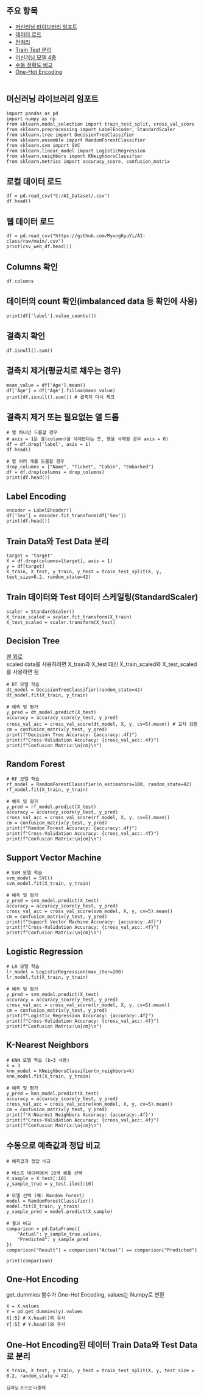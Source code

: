 ## 주요 항목
* [머신러닝 라이브러리 임포트](#머신러닝-라이브러리-임포트)
* [데이터 로드](#로컬-데이터-로드)
* [전처리](#결측치-확인)
* [Train Test 분리](#Train-Data와-Test-Data-분리)
* [머신러닝 모델 4종](#Decision-Tree)
* [수동 정확도 비교](#수동으로-예측값과-정답-비교)
* [One-Hot Encoding](#One-Hot-Encoding)
<br><br>
## 머신러닝 라이브러리 임포트
```
import pandas as pd
import numpy as np
from sklearn.model_selection import train_test_split, cross_val_score
from sklearn.preprocessing import LabelEncoder, StandardScaler
from sklearn.tree import DecisionTreeClassifier
from sklearn.ensemble import RandomForestClassifier
from sklearn.svm import SVC
from sklearn.linear_model import LogisticRegression
from sklearn.neighbors import KNeighborsClassifier
from sklearn.metrics import accuracy_score, confusion_matrix
```
## 로컬 데이터 로드
```
df = pd.read_csv("C:/AI_Dataset/.csv")
df.head()
```
## 웹 데이터 로드
```
df = pd.read_csv("https://github.com/MyungKyuYi/AI-class/raw/main/.csv")
print(csv_web_df.head())
```
## Columns 확인
```
df.columns
```
## 데이터의 count 확인(imbalanced data 등 확인에 사용)
```
print(df['label'].value_counts())
```
## 결측치 확인
```
df.isnull().sum()
```
## 결측치 제거(평균치로 채우는 경우)
```
mean_value = df['Age'].mean()
df['Age'] = df['Age'].fillna(mean_value)
print(df.isnull().sum()) # 결측치 다시 체크
```
## 결측치 제거 또는 필요없는 열 드롭
```
# 열 하나만 드롭할 경우
# axis = 1은 열(column)을 삭제한다는 뜻, 행을 삭제할 경우 axis = 0)
df = df.drop('label', axis = 1)
df.head()
```
```
# 열 여러 개를 드롭할 경우
drop_columns = ["Name", "Ticket", "Cabin", "Embarked"]
df = df.drop(columns = drop_columns)
print(df.head())
```
## Label Encoding
```
encoder = LabelEncoder()
df['Sex'] = encoder.fit_transform(df['Sex'])
print(df.head())
```
## Train Data와 Test Data 분리
```
target = 'target'
X = df.drop(columns=[target], axis = 1)
y = df[target]
X_train, X_test, y_train, y_test = train_test_split(X, y, test_size=0.2, random_state=42)
```
## Train 데이터와 Test 데이터 스케일링(StandardScaler)
```
scaler = StandardScaler()
X_train_scaled = scaler.fit_transform(X_train)
X_test_scaled = scaler.transform(X_test)
```
## Decision Tree
[맨 위로](#주요-항목)  
scaled data를 사용하려면 X_train과 X_test 대신 X_train_scaled와 X_test_scaled를 사용하면 됨
```
# DT 모델 학습
dt_model = DecisionTreeClassifier(random_state=42)
dt_model.fit(X_train, y_train)

# 예측 및 평가
y_pred = dt_model.predict(X_test)
accuracy = accuracy_score(y_test, y_pred)
cross_val_acc = cross_val_score(dt_model, X, y, cv=5).mean() # 교차 검증
cm = confusion_matrix(y_test, y_pred)
print(f"Decision Tree Accuracy: {accuracy:.4f}")
print(f"Cross-Validation Accuracy: {cross_val_acc:.4f}")
print(f"Confusion Matrix:\n{cm}\n")
```
## Random Forest
```
# RF 모델 학습
rf_model = RandomForestClassifier(n_estimators=100, random_state=42)
rf_model.fit(X_train, y_train)

# 예측 및 평가
y_pred = rf_model.predict(X_test)
accuracy = accuracy_score(y_test, y_pred)
cross_val_acc = cross_val_score(rf_model, X, y, cv=5).mean()
cm = confusion_matrix(y_test, y_pred)
print(f"Random Forest Accuracy: {accuracy:.4f}")
print(f"Cross-Validation Accuracy: {cross_val_acc:.4f}")
print(f"Confusion Matrix:\n{cm}\n")
```
## Support Vector Machine
```
# SVM 모델 학습
svm_model = SVC()
svm_model.fit(X_train, y_train)

# 예측 및 평가
y_pred = svm_model.predict(X_test)
accuracy = accuracy_score(y_test, y_pred)
cross_val_acc = cross_val_score(svm_model, X, y, cv=5).mean()
cm = confusion_matrix(y_test, y_pred)
print(f"Support Vector Machine Accuracy: {accuracy:.4f}")
print(f"Cross-Validation Accuracy: {cross_val_acc:.4f}")
print(f"Confusion Matrix:\n{cm}\n")
```
## Logistic Regression
```
# LR 모델 학습
lr_model = LogisticRegression(max_iter=200)
lr_model.fit(X_train, y_train)

# 예측 및 평가
y_pred = svm_model.predict(X_test)
accuracy = accuracy_score(y_test, y_pred)
cross_val_acc = cross_val_score(lr_model, X, y, cv=5).mean()
cm = confusion_matrix(y_test, y_pred)
print(f"Logistic Regression Accuracy: {accuracy:.4f}")
print(f"Cross-Validation Accuracy: {cross_val_acc:.4f}")
print(f"Confusion Matrix:\n{cm}\n")
```
## K-Nearest Neighbors
```
# KNN 모델 학습 (k=3 사용)
k = 3
knn_model = KNeighborsClassifier(n_neighbors=k)
knn_model.fit(X_train, y_train)

# 예측 및 평가
y_pred = knn_model.predict(X_test)
accuracy = accuracy_score(y_test, y_pred)
cross_val_acc = cross_val_score(knn_model, X, y, cv=5).mean()
cm = confusion_matrix(y_test, y_pred)
print(f'K-Nearest Neighbors Accuracy: {accuracy:.4f}')
print(f"Cross-Validation Accuracy: {cross_val_acc:.4f}")
print(f"Confusion Matrix:\n{cm}\n")
```
## 수동으로 예측값과 정답 비교
```
# 예측값과 정답 비교

# 테스트 데이터에서 10개 샘플 선택
X_sample = X_test[:10]
y_sample_true = y_test.iloc[:10]

# 모델 선택 (예: Random Forest)
model = RandomForestClassifier()
model.fit(X_train, y_train)
y_sample_pred = model.predict(X_sample)

# 결과 비교
comparison = pd.DataFrame({
    "Actual": y_sample_true.values,
    "Predicted": y_sample_pred
})
comparison["Result"] = comparison["Actual"] == comparison["Predicted"]

print(comparison)
```
## One-Hot Encoding
get_dummies 함수가 One-Hot Encoding, values는 Numpy로 변환
```
X = X.values
Y = pd.get_dummies(y).values
X[:5] # X.head()와 유사
Y[:5] # Y.head()와 유사
```
## One-Hot Encoding된 데이터 Train Data와 Test Data로 분리
```
X_train, X_test, y_train, y_test = train_test_split(X, y, test_size = 0.2, random_state = 42)
```
<sub>딥러닝 소스는 나중에</sub>
